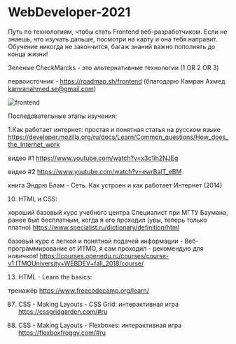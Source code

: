 # WebDeveloper-2021

Путь по технологиям, чтобы стать Frontend веб-разработчиком.
Если не знаешь, что изучать дальше, посмотри на карту и она тебя направит. 
Обучение никогда не закончится, багаж знаний важно пополнять до конца жизни!

Зеленые CheckMarcks - это альтернативные технологии (1 OR 2 OR 3)

первоисточник - https://roadmap.sh/frontend (благодарю Камран Ахмед <kamranahmed.se@gmail.com>)

![frontend](https://user-images.githubusercontent.com/34003808/113473562-aa140f00-9483-11eb-8adf-c942de35b5d4.png)

Последовательные этапы изучения:

1.Как работает интернет:
простая и понятная статья на русском языке https://developer.mozilla.org/ru/docs/Learn/Common_questions/How_does_the_Internet_work 

 видео #1 https://www.youtube.com/watch?v=x3c1ih2NJEg 
 
 видео #2 https://www.youtube.com/watch?v=ewrBalT_eBM 
 
 книга Эндрю Блам - Сеть. Как устроен и как работает Интернет (2014)

10. HTML и CSS:

хороший базовый курс учебного центра Специалист при МГТУ Баумана, ранее был бесплатным, когда я его проходил (увы, теперь только платно) 
https://www.specialist.ru/dictionary/definition/html

базовый курс с легкой и понятной подачей информации -  Веб-программирование от ИТМО, я сам проходил - рекомендую для новичков! https://courses.openedu.ru/courses/course-v1:ITMOUniversity+WEBDEV+fall_2018/course/


13. HTML - Learn the basics:

тренажёр https://www.freecodecamp.org/learn/

87. CSS - Making Layouts - CSS Grid:
интерактивная игра https://cssgridgarden.com/#ru

88. CSS - Making Layouts - Flexboxes:
интерактивная игра https://flexboxfroggy.com/#ru
